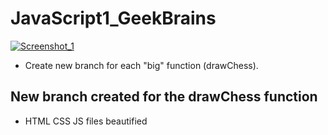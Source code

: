 # JavaScript1_GeekBrains

<a href="https://imgbb.com/"><img src="https://image.ibb.co/f6UBGb/Screenshot_1.png" alt="Screenshot_1" border="0"></a>

* Create new branch for each "big" function (drawChess).

## New branch created for the drawChess function
* HTML CSS JS files beautified